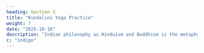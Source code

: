 ```yaml
---
heading: Section 3
title: "Kundalini Yoga Practice"
weight: 7
date: "2025-10-16"
description: "Indian philosophy as Hinduism and Buddhism is the metaphysical foundation of Superphysics"
c: "indigo"
---
```

